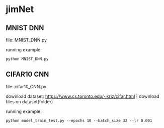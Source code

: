 # jimNet

## MNIST DNN

file: MNIST_DNN.py

running example:
```
python MNIST_DNN.py
```

## CIFAR10 CNN

file: cifar10_CNN.py

download dataset: https://www.cs.toronto.edu/~kriz/cifar.html
| download files on dataset(folder)

running example:
```
python model_train_test.py --epochs 10 --batch_size 32 --lr 0.001
```
